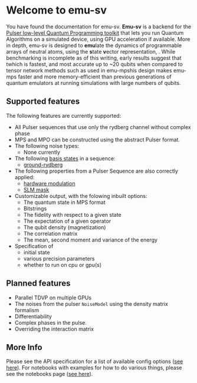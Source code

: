 # Welcome to emu-sv

You have found the documentation for emu-sv. **Emu-sv** is a backend for the [Pulser low-level Quantum Programming toolkit](https://pulser.readthedocs.io) that lets you run Quantum Algorithms on a simulated device, using GPU acceleration if available. More in depth, emu-sv is designed to **emu**late the dynamics of programmable arrays of neutral atoms, using the **s**tate **v**ector representation, . While benchmarking is incomplete as of this writing, early results suggest that twhich is fastest, and most accurate up to ~20 qubits when compared to tensor network methods such as used in emu-mpshis design makes emu-mps faster and more memory-efficient than previous generations of quantum emulators at running simulations with large numbers of qubits.

## Supported features

The following features are currently supported:

- All Pulser sequences that use only the rydberg channel without complex phase
- MPS and MPO can be constructed using the abstract Pulser format.
- The following noise types:
    - None currently
- The following [basis states](https://pulser.readthedocs.io/en/stable/conventions.html) in a sequence:
    - [ground-rydberg](https://pulser.readthedocs.io/en/stable/review.html#programmable-arrays-of-rydberg-atoms)
- The following properties from a Pulser Sequence are also correctly applied:
    - [hardware modulation](https://pulser.readthedocs.io/en/stable/tutorials/output_mod_eom.html)
    - [SLM mask](https://pulser.readthedocs.io/en/stable/tutorials/slm_mask.html)
- Customizable output, with the folowing inbuilt options:
    - The quantum state in MPS format
    - Bitstrings
    - The fidelity with respect to a given state
    - The expectation of a given operator
    - The qubit density (magnetization)
    - The correlation matrix
    - The mean, second moment and variance of the energy
- Specification of
    - initial state
    - various precision parameters
    - whether to run on cpu or gpu(s)

## Planned features

- Parallel TDVP on multiple GPUs
- The noises from the pulser `NoiseModel` using the density matrix formalism
- Differentiability
- Complex phases in the pulse.
- Overriding the interaction matrix

## More Info
Please see the API specification for a list of available config options ([see here](api.md)).
For notebooks with examples for how to do various things, please see the notebooks page ([see here](./notebooks/index.md)).
